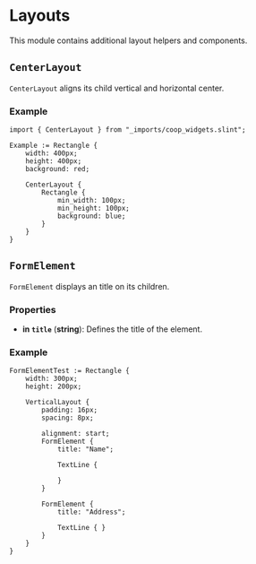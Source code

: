 <!--
SPDX-FileCopyrightText: 2022 Florian Blasius <co_sl@tutanota.com>
SPDX-License-Identifier: MIT
-->

# Layouts

This module contains additional layout helpers and components.

## `CenterLayout`

`CenterLayout` aligns its child vertical and horizontal center.

### Example

```slint
import { CenterLayout } from "_imports/coop_widgets.slint";

Example := Rectangle {
    width: 400px;
    height: 400px;
    background: red;

    CenterLayout {  
        Rectangle {  
            min_width: 100px;
            min_height: 100px;
            background: blue;
        }
    }
}
```

## `FormElement`

`FormElement` displays an title on its children.

### Properties

* **in `title`** (**string**): Defines the title of the element.

### Example

```slint
FormElementTest := Rectangle {
    width: 300px;
    height: 200px;

    VerticalLayout {  
        padding: 16px;
        spacing: 8px;

        alignment: start;
        FormElement {   
            title: "Name";
    
            TextLine { 

            }
        }

        FormElement {   
            title: "Address";
    
            TextLine { }
        }
    }
}
```
